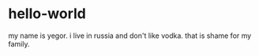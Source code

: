 # hello-world

my name is yegor. i live in russia and don't like vodka. that is shame for my family.

